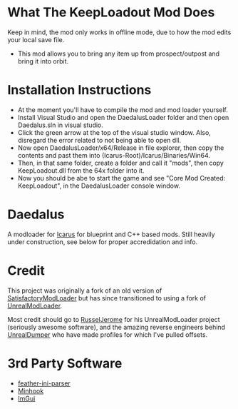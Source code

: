# What The KeepLoadout Mod Does
Keep in mind, the mod only works in offline mode, due to how the mod edits your local save file. 
* This mod allows you to bring any item up from prospect/outpost and bring it into orbit.

# Installation Instructions
* At the moment you'll have to compile the mod and mod loader yourself.
* Install Visual Studio and open the DaedalusLoader folder and then open Daedalus.sln in visual studio.
* Click the green arrow at the top of the visual studio window.  Also, disregard the error related to not being able to open dll.
* Now open DaedalusLoader/x64/Release in file explorer, then copy the contents and past them into (Icarus-Root)/Icarus/Binaries/Win64.
* Then, in that same folder, create a folder and call it "mods", then copy KeepLoadout.dll from the 64x folder into it.
* Now you should be abe to start the game and see "Core Mod Created: KeepLoadout", in the DaedalusLoader console window.

# Daedalus
A modloader for [Icarus](https://store.steampowered.com/app/1149460/ICARUS/) for blueprint and
C++ based mods. Still heavily under construction, see below for proper accredidation and info.

# Credit
This project was originally a fork of an old version of 
[SatisfactoryModLoader](https://github.com/satisfactorymodding/SatisfactoryModLoader) but has since
transitioned to using a fork of [UnrealModLoader](https://github.com/RussellJerome/UnrealModLoader).

Most credit should go to [RusselJerome](https://github.com/RussellJerome) for his UnrealModLoader project
(seriously awesome software), and the amazing reverse engineers behind [UnrealDumper](https://github.com/guttir14/UnrealDumper-4.25)
who have made profiles for which I've pulled offsets.

# 3rd Party Software
  * [feather-ini-parser](https://github.com/Turbine1991/cpp-feather-ini-parser)
  * [Minhook](https://github.com/TsudaKageyu/minhook)
  * [ImGui](https://github.com/ocornut/imgui)
